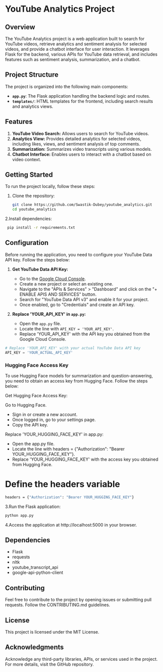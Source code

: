 # YouTube Analytics Project

## Overview

The YouTube Analytics project is a web application built to search for YouTube videos, retrieve analytics and sentiment analysis for selected videos, and provide a chatbot interface for user interaction. It leverages Flask for the backend, various APIs for YouTube data retrieval, and includes features such as sentiment analysis, summarization, and a chatbot.

## Project Structure

The project is organized into the following main components:

- **`app.py`**: The Flask application handling the backend logic and routes.
- **`templates/`**: HTML templates for the frontend, including search results and analytics views.


## Features

1. **YouTube Video Search:** Allows users to search for YouTube videos.
2. **Analytics View:** Provides detailed analytics for selected videos, including likes, views, and sentiment analysis of top comments.
3. **Summarization:** Summarizes video transcripts using various models.
4. **Chatbot Interface:** Enables users to interact with a chatbot based on video context.

## Getting Started

To run the project locally, follow these steps:

1. Clone the repository:

   ```bash
   git clone https://github.com/Swastik-Dubey/youtube_analytics.git
   cd youtube_analytics
   
2.Install dependencies:
   ```bash
    pip install -r requirements.txt
```
## Configuration

Before running the application, you need to configure your YouTube Data API key. Follow the steps below:

1. **Get YouTube Data API Key:**
   - Go to the [Google Cloud Console](https://console.developers.google.com/).
   - Create a new project or select an existing one.
   - Navigate to the "APIs & Services" > "Dashboard" and click on the "+ ENABLE APIS AND SERVICES" button.
   - Search for "YouTube Data API v3" and enable it for your project.
   - Once enabled, go to "Credentials" and create an API key.

2. **Replace 'YOUR_API_KEY' in `app.py`:**
   - Open the `app.py` file.
   - Locate the line with `API_KEY = 'YOUR_API_KEY'`.
   - Replace 'YOUR_API_KEY' with the API key you obtained from the Google Cloud Console.

```python
# Replace 'YOUR_API_KEY' with your actual YouTube Data API key
API_KEY = 'YOUR_ACTUAL_API_KEY'
```
### Hugging Face Access Key

To use Hugging Face models for summarization and question-answering, you need to obtain an access key from Hugging Face. Follow the steps below:

Get Hugging Face Access Key:

Go to Hugging Face.
- Sign in or create a new account.
- Once logged in, go to your settings page.
- Copy the API key.
  
Replace 'YOUR_HUGGING_FACE_KEY' in app.py:
- Open the app.py file.
- Locate the line with headers = {"Authorization": "Bearer YOUR_HUGGING_FACE_KEY"}.
- Replace 'YOUR_HUGGING_FACE_KEY' with the access key you obtained from Hugging Face.
# Define the headers variable
 ```bash
headers = {"Authorization": "Bearer YOUR_HUGGING_FACE_KEY"}
```

3.Run the Flask application:
 ```bash
python app.py
```
4.Access the application at http://localhost:5000 in your browser.


## Dependencies

- Flask
- requests
- nltk
- youtube_transcript_api
- google-api-python-client
    
## Contributing

Feel free to contribute to the project by opening issues or submitting pull requests. Follow the CONTRIBUTING.md guidelines.

## License

This project is licensed under the MIT License.

## Acknowledgments

Acknowledge any third-party libraries, APIs, or services used in the project.
For more details, visit the GitHub repository.     





